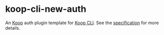 # koop-cli-new-auth

An [Koop](https://github.com/koopjs/koop) auth plugin template for [Koop CLI](https://github.com/koopjs/koop-cli). See the [specification](https://koopjs.github.io/docs/usage/authorization) for more details.

